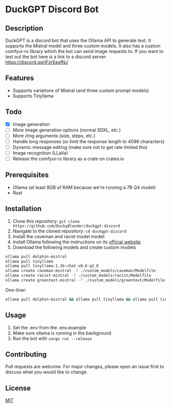 # DuckGPT Discord Bot

## Description

DuckGPT is a discord bot that uses the Ollama API to generate text. It supports the Mistral model and three custom models. It also has a custom comfyui-rs library which the bot can send image requests to.
If you want to test out the bot here is a link to a discord server: <https://discord.gg/tFzrEesfNJ>

## Features

- Supports variations of Mistral (and three custom prompt models)
- Supports Tinyllama

## Todo

- [x] Image generation
- [ ] More image generation options (normal SDXL, etc.)
- [ ] More /img arguments (size, steps, etc.)
- [ ] Handle long responses (or limit the response length to 4096 characters)
- [ ] Dynamic message editing (make sure not to get rate limited tho)
- [ ] Image recognition (LLaVa)
- [ ] Release the comfyui-rs library as a crate on crates.io

## Prerequisites

- Ollama (at least 8GB of RAM because we're running a 7B Q4 model)
- Rust

## Installation

1. Clone this repository: `git clone https://github.com/DuckyBlender/duckgpt-discord`
2. Navigate to the cloned repository: `cd duckgpt-discord`
3. Install the caveman and racist model model:
4. Install Ollama following the instructions on its [official website](https://ollama.ai/).
5. Download the following models and create custom models

```bash
ollama pull dolphin-mistral
ollama pull tinyllama
ollama pull tinyllama:1.1b-chat-v0.6-q2_K
ollama create caveman-mistral -f ./custom_models/caveman/Modelfile
ollama create racist-mistral -f ./custom_models/racist/Modelfile
ollama create greentext-mistral -f ./custom_models/greentext/Modelfile
```

One-liner:

```bash
ollama pull dolphin-mistral && ollama pull tinyllama && ollama pull tinyllama:1.1b-chat-v0.6-q2_K && ollama create caveman-mistral -f ./custom_models/caveman/Modelfile && ollama create racist-mistral -f ./custom_models/racist/Modelfile && ollama create greentext-mistral -f ./custom_models/greentext/Modelfile
```

## Usage

1. Set the .env from the .env.example
2. Make sure ollama is running in the background
3. Run the bot with `cargo run --release`

## Contributing

Pull requests are welcome. For major changes, please open an issue first to discuss what you would like to change.

## License

[MIT](https://choosealicense.com/licenses/mit/)
